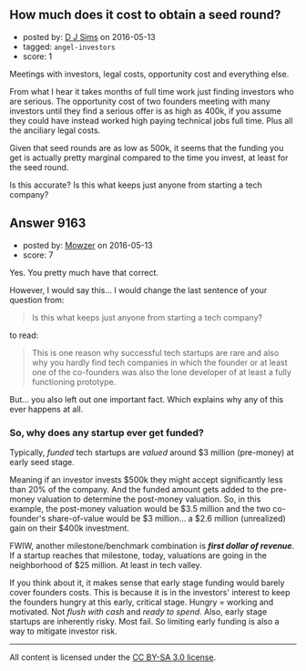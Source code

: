 ## How much does it cost to obtain a seed round?

- posted by: [D J Sims](https://stackexchange.com/users/7242000/d-j-sims) on 2016-05-13
- tagged: `angel-investors`
- score: 1

<p>Meetings with investors, legal costs, opportunity cost and everything else.</p>

<p>From what I hear it takes months of full time work just finding investors who are serious. The opportunity cost of two founders meeting with many investors until they find a serious offer is as high as 400k, if you assume they could have instead worked high paying technical jobs full time. Plus all the anciliary legal costs.</p>

<p>Given that seed rounds are as low as 500k, it seems that the funding you get is actually pretty marginal compared to the time you invest, at least for the seed round. </p>

<p>Is this accurate? Is this what keeps just anyone from starting a tech company? </p>



## Answer 9163

- posted by: [Mowzer](https://stackexchange.com/users/1803081/mowzer) on 2016-05-13
- score: 7

<p>Yes. You pretty much have that correct.</p>

<p>However, I would say this... I would change the last sentence of your question from:</p>

<blockquote>
  <p>Is this what keeps just anyone from starting a tech company?</p>
</blockquote>

<p>to read:</p>

<blockquote>
  <p>This is one reason why successful tech startups are rare and also why you hardly find tech companies in which the founder or at least one of the co-founders was also the lone developer of at least a fully functioning prototype.</p>
</blockquote>

<p>But... you also left out one important fact. Which explains why any of this ever happens at all.</p>

<h3>So, why does any startup ever get funded?</h3>

<p>Typically, <em>funded</em> tech startups are <em>valued</em> around $3 million (pre-money) at early seed stage.</p>

<p>Meaning if an investor invests $500k they might accept significantly less than 20% of the company. And the funded amount gets added to the pre-money valuation to determine the post-money valuation. So, in this example, the post-money valuation would be $3.5 million and the two co-founder's share-of-value would be $3 million... a $2.6 million (unrealized) gain on their $400k investment.</p>

<p>FWIW, another milestone/benchmark combination is <strong><em>first dollar of revenue</em></strong>. If a startup reaches that milestone, today, valuations are going in the neighborhood of $25 million. At least in tech valley.</p>

<p>If you think about it, it makes sense that early stage funding would barely cover founders costs. This is because it is in the investors' interest to keep the founders hungry at this early, critical stage. Hungry = working and motivated. Not <em>flush with cash</em> and <em>ready to spend</em>. Also, early stage startups are inherently risky. Most fail. So limiting early funding is also a way to mitigate investor risk.</p>




---

All content is licensed under the [CC BY-SA 3.0 license](https://creativecommons.org/licenses/by-sa/3.0/).

